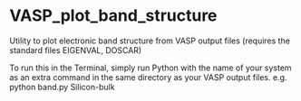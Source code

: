 # VASP_plot_band_structure
Utility to plot electronic band structure from VASP output files (requires the standard files EIGENVAL, DOSCAR)

To run this in the Terminal, simply run Python with the name of your system as an extra command in the same directory as your VASP output files. 
e.g.
python band.py Silicon-bulk
